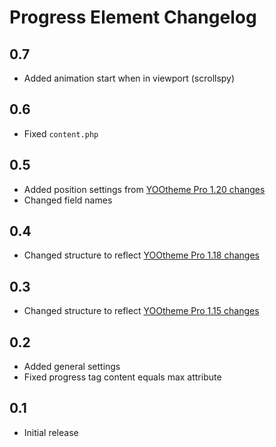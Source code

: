 # Progress Element Changelog

## 0.7
- Added animation start when in viewport (scrollspy)

## 0.6
- Fixed `content.php`

## 0.5
- Added position settings from [YOOtheme Pro 1.20 changes](https://yootheme.com/blog/2019/05/17/yootheme-pro-1.20-released)
- Changed field names

## 0.4
- Changed structure to reflect [YOOtheme Pro 1.18 changes](https://yootheme.com/blog/2019/01/31/yootheme-pro-1.18-released)

## 0.3
- Changed structure to reflect [YOOtheme Pro 1.15 changes](https://yootheme.com/blog/2018/09/25/yootheme-pro-115-released)

## 0.2
- Added general settings
- Fixed progress tag content equals max attribute

## 0.1
- Initial release
